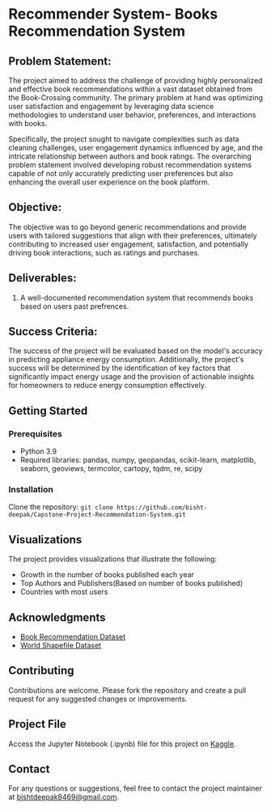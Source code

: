 # Recommender System- Books Recommendation System

## Problem Statement:
The project aimed to address the challenge of providing highly personalized and effective book recommendations within a vast dataset obtained from the Book-Crossing community. The primary problem at hand was optimizing user satisfaction and engagement by leveraging data science methodologies to understand user behavior, preferences, and interactions with books.

Specifically, the project sought to navigate complexities such as data cleaning challenges, user engagement dynamics influenced by age, and the intricate relationship between authors and book ratings. The overarching problem statement involved developing robust recommendation systems capable of not only accurately predicting user preferences but also enhancing the overall user experience on the book platform.

## Objective:
The objective was to go beyond generic recommendations and provide users with tailored suggestions that align with their preferences, ultimately contributing to increased user engagement, satisfaction, and potentially driving book interactions, such as ratings and purchases.

## Deliverables:

1. A well-documented recommendation system that recommends books based on users past prefrences.

## Success Criteria:
The success of the project will be evaluated based on the model's accuracy in predicting appliance energy consumption. Additionally, the project's success will be determined by the identification of key factors that significantly impact energy usage and the provision of actionable insights for homeowners to reduce energy consumption effectively.

## Getting Started
### Prerequisites
- Python 3.9
- Required libraries: pandas, numpy, geopandas, scikit-learn, matplotlib, seaborn, geoviews, termcolor, cartopy, tqdm, re, scipy

### Installation
Clone the repository: `git clone https://github.com/bisht-deepak/Capstone-Project-Recommendation-System.git`

## Visualizations
The project provides visualizations that illustrate the following:
- Growth in the number of books published each year
- Top Authors and Publishers(Based on number of books published)
- Countries with most users

## Acknowledgments
- [Book Recommendation Dataset](https://www.kaggle.com/datasets/arashnic/book-recommendation-dataset)
- [World Shapefile Dataset](https://www.kaggle.com/datasets/adcastillogill/world-shapefile)

## Contributing
Contributions are welcome. Please fork the repository and create a pull request for any suggested changes or improvements.

## Project File
Access the Jupyter Notebook (.ipynb) file for this project on [Kaggle](https://www.kaggle.com/code/thethirdchapter/unsupervised-learning-book-recommendation-system/).

## Contact
For any questions or suggestions, feel free to contact the project maintainer at bishtdeepak8469@gmail.com.
